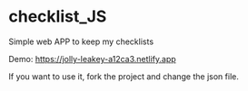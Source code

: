 # checklist_JS
Simple web APP to keep my checklists 

Demo: https://jolly-leakey-a12ca3.netlify.app



If you want to use it, fork the project and change the json file.
